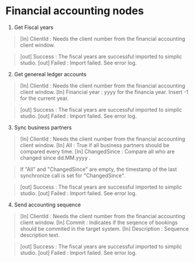 # Financial accounting nodes

1. Get Fiscal years
> [In] ClientId : Needs the client number from the financial accounting client window. 

> [out] Success : The fiscal years are successful imported to simplic studio.
> [out] Failed : Import failed. See error log.

2. Get genereal ledger accounts
> [In] ClientId : Needs the client number from the financial accounting client window. 
> [In] Financial year : yyyy for the financia year. Insert -1 for the current year.

> [out] Success : The fiscal years are successful imported to simplic studio.
> [out] Failed : Import failed. See error log.

3. Sync business partners
> [In] ClientId : Needs the client number from the financial accounting client window. 
> [In] All : True if all business partners should be compared every time.
> [In] ChangedSince : Compare all who are changed since dd.MM.yyyy .

> If "All" and "ChangedSince" are empty, the timestamp of the last synchronize call is set for "ChangedSince".

> [out] Success : The fiscal years are successful imported to simplic studio.
> [out] Failed : Import failed. See error log.

4. Send accounting sequence
> [In] ClientId : Needs the client number from the financial accounting client window. 
> [In] Commit : Indicates if the seqence of bookings should be commited in the target system.
> [In] Description : Sequence description text.

> [out] Success : The fiscal years are successful imported to simplic studio.
> [out] Failed : Import failed. See error log.
